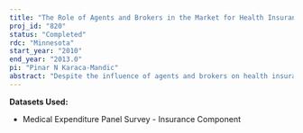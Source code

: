 ```yaml
---
title: "The Role of Agents and Brokers in the Market for Health Insurance - An Analysis of MEPS-IC"
proj_id: "820"
status: "Completed"
rdc: "Minnesota"
start_year: "2010"
end_year: "2013.0"
pi: "Pinar N Karaca-Mandic"
abstract: "Despite the influence of agents and brokers on health insurance decision making, especially for small businesses, little is known about the relationship between the structure of the agent/broker market and access and affordability of insurance. Our research aims to fill this gap by investigating the role of agents and brokers in the health insurance decisions of small businesses, a sector that is particularly vulnerable to potential problems regarding health insurance financing. We will investigate whether the structure of the market for health insurance agents and brokers is associated with outcomes such as the likelihood of shopping for coverage, offering coverage, high deductible plans and health savings accounts. The data on the market for insurance agents and brokers will be based on the membership database of the National Association of Health Underwriters. We will merge this data with the Medical Expenditure Panel Survey - Insurance Component, a nationally representative sample of employers along with information on their health insurance offerings and characteristics of the policies offered, as well as other information at the employer level. All our analyses will control for relevant market-level demographic variables and state small group regulations."
---
```


**Datasets Used:**

  - Medical Expenditure Panel Survey - Insurance Component 


